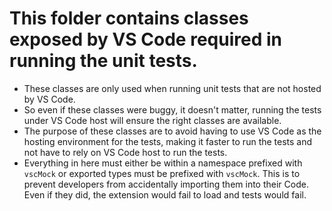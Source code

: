 # This folder contains classes exposed by VS Code required in running the unit tests.
* These classes are only used when running unit tests that are not hosted by VS Code.
* So even if these classes were buggy, it doesn't matter, running the tests under VS Code host will ensure the right classes are available.
* The purpose of these classes are to avoid having to use VS Code as the hosting environment for the tests, making it faster to run the tests and not have to rely on VS Code host to run the tests.
* Everything in here must either be within a namespace prefixed with `vscMock` or exported types must be prefixed with `vscMock`.
This is to prevent developers from accidentally importing them into their Code. Even if they did, the extension would fail to load and tests would fail.
